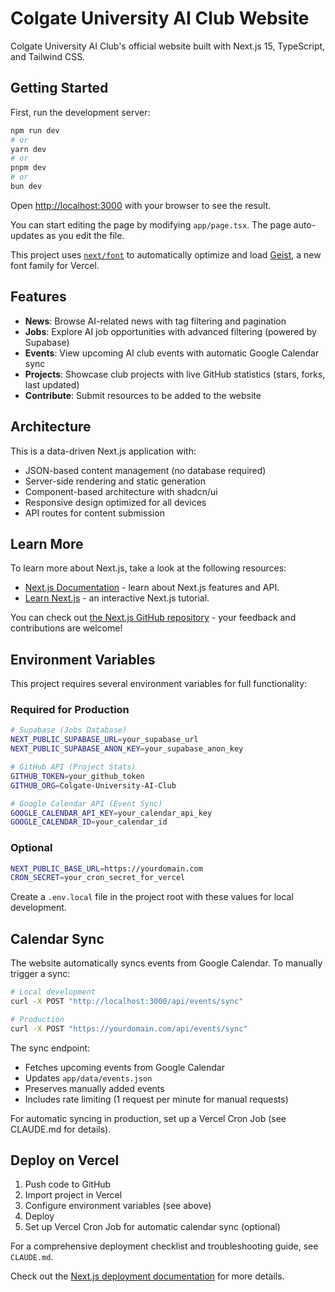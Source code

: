 # Colgate University AI Club Website

Colgate University AI Club's official website built with Next.js 15, TypeScript, and Tailwind CSS.

## Getting Started

First, run the development server:

```bash
npm run dev
# or
yarn dev
# or
pnpm dev
# or
bun dev
```

Open [http://localhost:3000](http://localhost:3000) with your browser to see the result.

You can start editing the page by modifying `app/page.tsx`. The page auto-updates as you edit the file.

This project uses [`next/font`](https://nextjs.org/docs/app/building-your-application/optimizing/fonts) to automatically optimize and load [Geist](https://vercel.com/font), a new font family for Vercel.

## Features

- **News**: Browse AI-related news with tag filtering and pagination
- **Jobs**: Explore AI job opportunities with advanced filtering (powered by Supabase)
- **Events**: View upcoming AI club events with automatic Google Calendar sync
- **Projects**: Showcase club projects with live GitHub statistics (stars, forks, last updated)
- **Contribute**: Submit resources to be added to the website

## Architecture

This is a data-driven Next.js application with:
- JSON-based content management (no database required)
- Server-side rendering and static generation
- Component-based architecture with shadcn/ui
- Responsive design optimized for all devices
- API routes for content submission

## Learn More

To learn more about Next.js, take a look at the following resources:

- [Next.js Documentation](https://nextjs.org/docs) - learn about Next.js features and API.
- [Learn Next.js](https://nextjs.org/learn) - an interactive Next.js tutorial.

You can check out [the Next.js GitHub repository](https://github.com/vercel/next.js) - your feedback and contributions are welcome!

## Environment Variables

This project requires several environment variables for full functionality:

### Required for Production

```bash
# Supabase (Jobs Database)
NEXT_PUBLIC_SUPABASE_URL=your_supabase_url
NEXT_PUBLIC_SUPABASE_ANON_KEY=your_supabase_anon_key

# GitHub API (Project Stats)
GITHUB_TOKEN=your_github_token
GITHUB_ORG=Colgate-University-AI-Club

# Google Calendar API (Event Sync)
GOOGLE_CALENDAR_API_KEY=your_calendar_api_key
GOOGLE_CALENDAR_ID=your_calendar_id
```

### Optional

```bash
NEXT_PUBLIC_BASE_URL=https://yourdomain.com
CRON_SECRET=your_cron_secret_for_vercel
```

Create a `.env.local` file in the project root with these values for local development.

## Calendar Sync

The website automatically syncs events from Google Calendar. To manually trigger a sync:

```bash
# Local development
curl -X POST "http://localhost:3000/api/events/sync"

# Production
curl -X POST "https://yourdomain.com/api/events/sync"
```

The sync endpoint:
- Fetches upcoming events from Google Calendar
- Updates `app/data/events.json`
- Preserves manually added events
- Includes rate limiting (1 request per minute for manual requests)

For automatic syncing in production, set up a Vercel Cron Job (see CLAUDE.md for details).

## Deploy on Vercel

1. Push code to GitHub
2. Import project in Vercel
3. Configure environment variables (see above)
4. Deploy
5. Set up Vercel Cron Job for automatic calendar sync (optional)

For a comprehensive deployment checklist and troubleshooting guide, see `CLAUDE.md`.

Check out the [Next.js deployment documentation](https://nextjs.org/docs/app/building-your-application/deploying) for more details.
